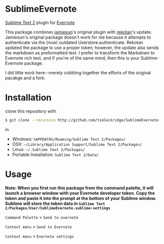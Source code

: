 SublimeEvernote
===============

[Sublime Text 2](http://www.sublimetext.com/2) plugin for [Evernote](http://www.evernote.com) 

This package combines [jamiesun](https://github.com/jamiesun)'s original plugin with [rekotan](https://github.com/rekotan)'s update. Jamiesun's original package doesn't work for me because it attempts to authenticate via the (now) outdated Userstore.authenticate. Rekotan updated the package to use a proper token; however, the update also sends the markdown as preformatted text. I prefer to transform the Markdown to Evernote rich text, and if you're of the same mind, then this is your Sublime-Evernote package.

I did little work here--merely cobbling together the efforts of the original pacakge and a fork.

# Installation

clone this repository with

```sh
$ git clone --recursive http://github.com/timlockridge/SublimeEvernote.git
```

in

* Windows: `%APPDATA%/Roaming/Sublime Text 2/Packages/`
* OSX: `~/Library/Application Support/Sublime Text 2/Packages/`
* Linux: `~/.Sublime Text 2/Packages/`
* Portable Installation: `Sublime Text 2/Data/`

# Usage

**Note: When you first run this package from the command palette, it will launch a browser window with your Evernote developer token. Copy the token and paste it into the prompt at the bottom of your Sublime window. Sublime will store the token data in `Sublime Text 2/Packages/User/SublimeEvernote.sublime-settings`**

`Command Palette` > `Send to evernote`

`Context menu` > `Send to Evernote`

`Context menu` > `Evernote settings`
